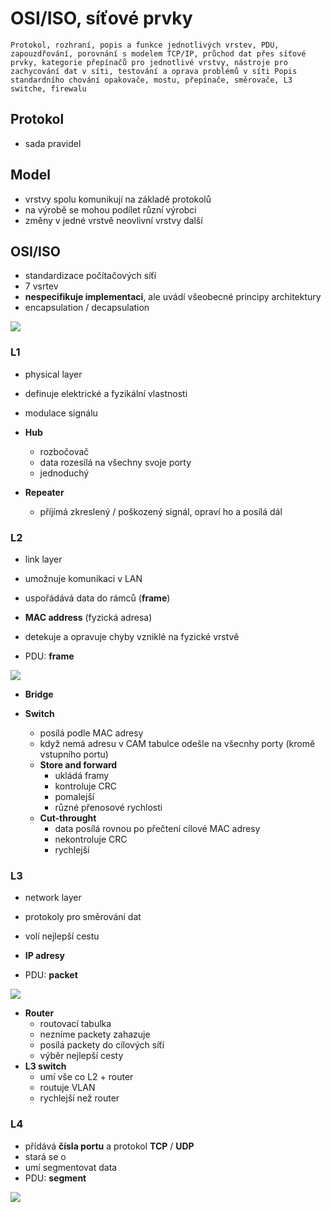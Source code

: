 # OSI/ISO, síťové prvky

`Protokol, rozhraní, popis a funkce jednotlivých vrstev, PDU, zapouzdřování, porovnání s modelem TCP/IP, průchod dat přes síťové prvky, kategorie přepínačů pro jednotlivé vrstvy,
nástroje pro zachycování dat v síti, testování a oprava problémů v síti
Popis standardního chování opakovače, mostu, přepínače, směrovače, L3 switche, firewalu
`

## Protokol

- sada pravidel

## Model

- vrstvy spolu komunikují na základě protokolů
- na výrobě se mohou podílet různí výrobci
- změny v jedné vrstvě neovlivní vrstvy další

## OSI/ISO

- standardizace počítačových síťí
- 7 vsrtev
- **nespecifikuje implementaci**, ale uvádí všeobecné principy architektury
- encapsulation / decapsulation

<image src="./images/osihead.png">

### L1

- physical layer
- definuje elektrické a fyzikální vlastnosti
- modulace signálu

- **Hub**
  - rozbočovač
  - data rozesílá na všechny svoje porty
  - jednoduchý
- **Repeater**
  - příjímá zkreslený / poškozený signál, opraví ho a posílá dál

### L2

- link layer
- umožnuje komunikaci v LAN
- uspořádává data do rámců (**frame**)
- **MAC address** (fyzická adresa)
- detekuje a opravuje chyby vzniklé na fyzické vrstvě

- PDU: **frame**

<image src="./images/MACHead.png">

- **Bridge**

- **Switch**
  - posílá podle MAC adresy
  - když nemá adresu v CAM tabulce odešle na všecnhy porty (kromě vstupního portu)
  - **Store and forward**
    - ukládá framy
    - kontroluje CRC
    - pomalejší
    - různé přenosové rychlosti
  - **Cut-throught**
    - data posílá rovnou po přečtení cílové MAC adresy
    - nekontroluje CRC
    - rychlejší

### L3

- network layer
- protokoly pro směrování dat
- volí nejlepší cestu
- **IP adresy**

- PDU: **packet**

<image src="./images/iphead.png">

- **Router**
  - routovací tabulka
  - nezníme packety zahazuje
  - posílá packety do cílových síťí
  - výběr nejlepší cesty
- **L3 switch**
  - umí vše co L2 + router
  - routuje VLAN
  - rychlejší než router

### L4

- přídává **čísla portu** a protokol **TCP** / **UDP**
- stará se o
- umí segmentovat data
- PDU: **segment**

<image src="./images/l4head.png">
